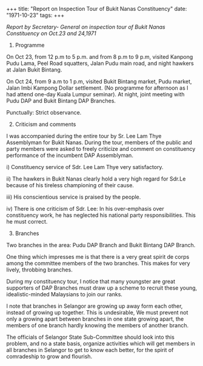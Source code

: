 +++ 
title: "Report on Inspection Tour of Bukit Nanas Constituency"
date: "1971-10-23"
tags:
+++

_Report by Secretary- General on inspection tour of Bukit Nanas Constituency on Oct.23 and 24,1971_

1.	Programme

On Oct 23, from 12 p.m to 5 p.m. and from 8 p.m to 9 p.m, visited Kanpong Pudu Lama, Peel Road squatters, Jalan Pudu main road, and night hawkers at Jalan Bukit Bintang.

On Oct 24, from 9 a.m to 1 p.m, visited Bukit Bintang market, Pudu market, Jalan Imbi Kampong Dollar settlement. (No programme for afternoon as I had attend one-day Kuala Lumpur seminar). At night, joint meeting with Pudu DAP and Bukit Bintang DAP Branches.

Punctually: Strict observance.</u>

2.	Criticism and comments

I was accompanied during the entire tour by Sr. Lee Lam Thye Assemblyman for Bukit Nanas. During the tour, members of the public and party members were asked to freely criticize and comment on constituency performance of the incumbent DAP Assemblyman.

i)	Constituency service of Sdr. Lee Lam Thye very satisfactory.

ii)	The hawkers in Bukit Nanas clearly hold a very high regard for Sdr.Le  because of his tireless championing of their cause.

iii)	His conscientious service is praised by the people.

iv)	There is one criticism of Sdr. Lee: In his over-emphasis over constituency work, he has neglected his national party responsibilities. This he must correct.

3.	Branches

Two branches in the area: Pudu DAP Branch and Bukit Bintang DAP Branch.

One thing which impresses me is that there is a very great spirit de corps among the committee members of the two branches. This makes for very lively, throbbing branches.

During my constituency tour, I notice that many youngster are great supporters of DAP Branches must draw up a scheme to recruit these young, idealistic-minded Malaysians to join our ranks.

I note that branches in Selangor are growing up away form each other, instead of growing up together. This is undesirable, We must prevent not only a growing apart between branches in one state growing apart, the members of one branch hardly knowing the members of another branch.

The officials of Selangor State Sub-Committee should look into this problem, and no a state basis, organize activities which will get members in all branches in Selangor to get to know each better, for the spirit of comradeship to grow and flourish.
 
